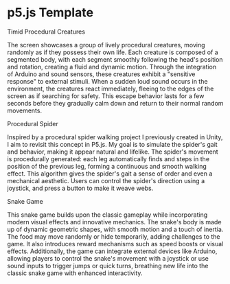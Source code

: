 # p5.js Template

Timid Procedural Creatures

The screen showcases a group of lively procedural creatures, moving randomly as if they possess their own life. Each creature is composed of a segmented body, with each segment smoothly following the head's position and rotation, creating a fluid and dynamic motion.
Through the integration of Arduino and sound sensors, these creatures exhibit a "sensitive response" to external stimuli. When a sudden loud sound occurs in the environment, the creatures react immediately, fleeing to the edges of the screen as if searching for safety. This escape behavior lasts for a few seconds before they gradually calm down and return to their normal random movements.

Procedural Spider

Inspired by a procedural spider walking project I previously created in Unity, I aim to revisit this concept in P5.js. My goal is to simulate the spider's gait and behavior, making it appear natural and lifelike.
The spider's movement is procedurally generated: each leg automatically finds and steps in the position of the previous leg, forming a continuous and smooth walking effect. This algorithm gives the spider's gait a sense of order and even a mechanical aesthetic.
Users can control the spider's direction using a joystick, and press a button to make it weave webs.

Snake Game

This snake game builds upon the classic gameplay while incorporating modern visual effects and innovative mechanics. The snake's body is made up of dynamic geometric shapes, with smooth motion and a touch of inertia. The food may move randomly or hide temporarily, adding challenges to the game. It also introduces reward mechanisms such as speed boosts or visual effects.
Additionally, the game can integrate external devices like Arduino, allowing players to control the snake's movement with a joystick or use sound inputs to trigger jumps or quick turns, breathing new life into the classic snake game with enhanced interactivity.